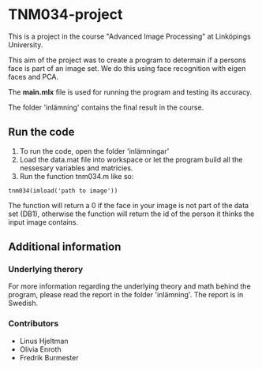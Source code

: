 # TNM034-project
This is a project in the course "Advanced Image Processing" at Linköpings University. 

This aim of the project was to create a program to determain if a persons face is part of an image set. We do this using face recognition with eigen faces and PCA.

The **main.mlx** file is used for running the program and testing its accuracy. 

The folder 'inlämning' contains the final result in the course. 

## Run the code
1. To run the code, open the folder 'inlämningar'
2. Load the data.mat file into workspace or let the program build all the nessesary variables and matricies. 
3. Run the function tnm034.m like so:
```
tnm034(imload('path to image'))
```
The function will return a 0 if the face in your image is not part of the data set (DB1), otherwise the function will return the id of the person it thinks the input image contains.

## Additional information
### Underlying therory
For more information regarding the underlying theory and math behind the program, please read the report in the folder 'inlämning'. The report is in Swedish. 

### Contributors
- Linus Hjeltman
- Olivia Enroth
- Fredrik Burmester
